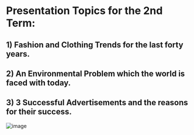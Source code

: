 

# Presentation Topics for the 2nd Term:


## 1) Fashion and Clothing Trends for the last forty years.

## 2) An Environmental Problem which the world is faced with today.

## 3) 3 Successful Advertisements and the reasons for their success.


![image](https://github.com/mr-Ucar/2023-2024/assets/116120748/55b5672e-73de-42af-b205-c0bd3cf76752)

